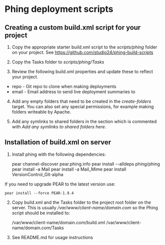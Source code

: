Phing deployment scripts
========================

Creating a custom build.xml script for your project
---------------------------------------------------

1) Copy the appropriate starter build.xml script to the *scripts/phing* folder
   on your project. See https://github.com/studio24/phing-build-scripts

2) Copy the Tasks folder to *scripts/phing/Tasks*

3) Review the following build.xml properties and update these to reflect your
   project.

* repo - Git repo to clone when making deployments
* email - Email address to send live deployment summaries to

4) Add any empty folders that need to be created in the *create-folders* target.
   You can also set any special permissions, for example making folders writeable
   by Apache.

5) Add any symlinks to shared folders in the section which is commented with 
   *Add any symlinks to shared folders here*.


Installation of build.xml on server
-----------------------------------

1) Install phing with the following dependencies:

    pear channel-discover pear.phing.info
    pear install --alldeps phing/phing
    pear install -a Mail
    pear install -a Mail_Mime 
    pear install VersionControl_Git-alpha
    
If you need to upgrade PEAR to the latest version use:

    pear install --force PEAR-1.9.4

2) Copy build.xml and the Tasks folder to the project root folder on the server.
   This is usually */var/www/client-name/domain.com* so the Phing script should
   be installed to:

    /var/www/client-name/domain.com/build.xml
    /var/www/client-name/domain.com/Tasks

3) See README.md for usage instructions